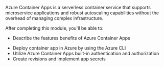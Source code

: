 Azure Container Apps is a serverless container service that supports microservice applications and robust autoscaling capabilities without the overhead of managing complex infrastructure.

After completing this module, you'll be able to:

- Describe the features benefits of Azure Container Apps 
* Deploy container app in Azure by using the Azure CLI
* Utilize Azure Container Apps built-in authentication and authorization
* Create revisions and implement app secrets


